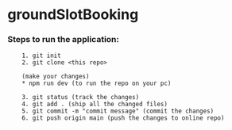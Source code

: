 # groundSlotBooking

### Steps to run the application:
```
    1. git init
    2. git clone <this repo>
    
    (make your changes)
    * npm run dev (to run the repo on your pc)

    3. git status (track the changes)
    4. git add . (ship all the changed files)
    5. git commit -m "commit message" (commit the changes)
    6. git push origin main (push the changes to online repo) 
```

